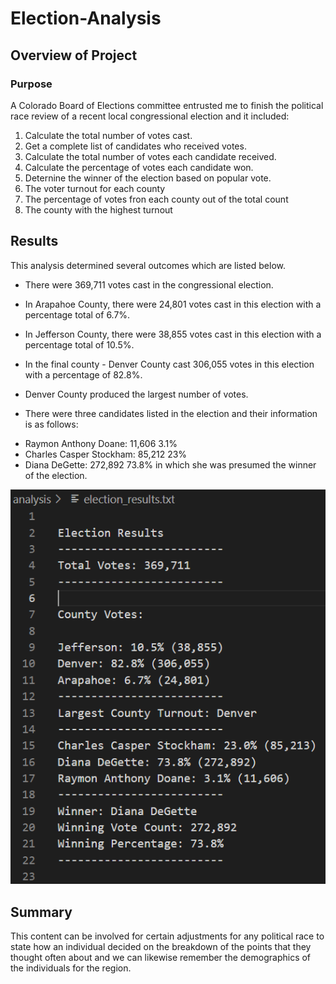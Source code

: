 # Election-Analysis

## Overview of Project

### Purpose
A Colorado Board of Elections committee entrusted me to finish the political race review of a recent local congressional election and it included:

1. Calculate the total number of votes cast.
2. Get a complete list of candidates who received votes.
3. Calculate the total number of votes each candidate received.
4. Calculate the percentage of votes each candidate won.
5. Deternine the winner of the election based on popular vote.
6. The voter turnout for each county
7. The percentage of votes fron each county out of the total count
8. The county with the highest turnout

## Results
This analysis determined several outcomes which are listed below.
* There were 369,711 votes cast in the congressional election.

* In Arapahoe County, there were 24,801 votes cast in this election with a percentage total of 6.7%.
* In Jefferson County, there were 38,855 votes cast in this election with a percentage total of 10.5%.
* In the final county - Denver County cast 306,055 votes in this election with a percentage of 82.8%.

* Denver County produced the largest number of votes.

* There were three candidates listed in the election and their information is as follows:
- Raymon Anthony Doane:    11,606  3.1%
- Charles Casper Stockham: 85,212  23%
- Diana DeGette:           272,892 73.8% in which she was presumed the winner of the election.
 
![Election_Results](Resources/Election_Results.png)

## Summary
This content can be involved for certain adjustments for any political race to state how an individual decided on the breakdown of the points that they
thought often about and we can likewise remember the demographics of the individuals for the region.
